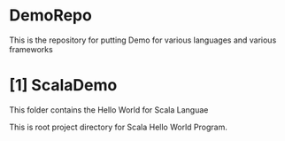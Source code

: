 DemoRepo
==========

This is the repository for putting Demo for various languages and various frameworks

[1] ScalaDemo
====================
This folder contains the Hello World for Scala Languae

This is root project directory for Scala Hello World Program.

